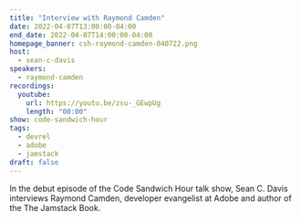 ```yaml
---
title: "Interview with Raymond Camden"
date: 2022-04-07T13:00:00-04:00
end_date: 2022-04-07T14:00:00-04:00
homepage_banner: csh-raymond-camden-040722.png
host:
  - sean-c-davis
speakers:
  - raymond-camden
recordings:
  youtube:
    url: https://youtu.be/zsu-_GEwpUg
    length: "00:00"
show: code-sandwich-hour
tags:
  - devrel
  - adobe
  - jamstack
draft: false
---
```


In the debut episode of the Code Sandwich Hour talk show, Sean C. Davis interviews Raymond Camden, developer evangelist at Adobe and author of the The Jamstack Book.